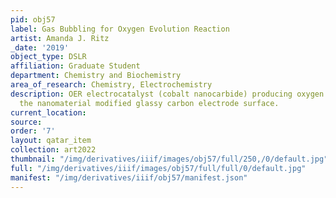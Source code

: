```yaml
---
pid: obj57
label: Gas Bubbling for Oxygen Evolution Reaction
artist: Amanda J. Ritz
_date: '2019'
object_type: DSLR
affiliation: Graduate Student
department: Chemistry and Biochemistry
area_of_research: Chemistry, Electrochemistry
description: OER electrocatalyst (cobalt nanocarbide) producing oxygen bubbles on
  the nanomaterial modified glassy carbon electrode surface.
current_location: 
source: 
order: '7'
layout: qatar_item
collection: art2022
thumbnail: "/img/derivatives/iiif/images/obj57/full/250,/0/default.jpg"
full: "/img/derivatives/iiif/images/obj57/full/full/0/default.jpg"
manifest: "/img/derivatives/iiif/obj57/manifest.json"
---
```


